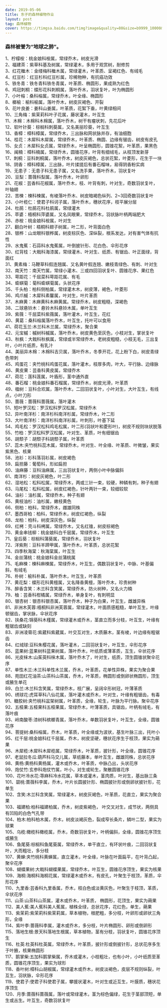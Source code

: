 ```yaml
---
date: 2019-05-06
title: 东子的森林植物作业
layout: post
tag: 森林植物
cover: https://timgsa.baidu.com/timg?image&quality=80&size=b9999_10000&sec=1557136838008&di=e963e69700c64a58e04a1ad666c289bb&imgtype=0&src=http%3A%2F%2Fwww.deyu.ln.cn%2Fimages%2Foaxgc3tbnzqxgltdnbqw66djnzts4y3pnu%2Fstar%2F733_434%2F1381998224151ontnp.jpg
---
```


### 森林被誉为“地球之肺”。

1、柠檬桉：桃金娘科桉属，常绿乔木，树皮光滑  
2、福建茶：紫草科基及树属，常绿灌木，多用于观赏树，耐修剪  
3、红花檵木：金缕梅科檵木属，常绿灌木，叶革质、呈褐红色、有绒毛  
4、红豆杉：红豆杉科红豆杉属，珍稀物种，有抗癌功效  
5、铁冬青：铁冬青科铁冬青属，叶革质、椭圆形，果成熟为红色  
6、鸡冠刺桐：蝶形花科刺桐属，落叶乔木，羽状复叶，叶为椭圆形  
7、小叶榕：桑科榕属，常绿乔木，叶全缘、椭圆形  
8、榔榆：榆科榆属，落叶乔木，树皮灰褐色、开裂  
9、花叶良姜：姜科山姜属，叶革质，花絮下垂，叶黄绿相间  
10、三角梅：紫茉莉科叶子花属，藤状灌木，叶互生  
11、木棉：木棉科木棉属，落叶乔木，树干有瘤状刺，先花后叶  
12、软叶针葵：棕榈科刺葵属，又名美丽珍葵，叶互生  
13、香樟：樟科樟属，常绿乔木，三出脉和网状脉并存，有油细胞  
14、桂花：木犀科木犀属，常绿乔木，叶革质、椭圆、边缘有锯齿，树皮有皮孔  
15、女贞：木犀科女贞属，常绿乔木，叶呈椭圆形，圆锥花絮，叶革质，果黑色  
16、闽楠：樟科楠属，常绿乔木，圆锥花序，叶背有细绒毛，从枝顶发新芽  
17、刺桐：豆科刺桐属，落叶乔木，树皮灰褐色，总状花絮，叶菱形，花生于一块  
18、阴香：樟科樟属，三出脉，叶片揉搓后有番石榴味，易得阴香粉实病  
19、无患子：无患子科无患子属，又名洗手果，落叶乔木，羽状复叶  
20、豆梨：蔷薇科梨属，落叶乔木，叶卵形  
21、花椒：芸香科花椒属，落叶乔木，枝、叶背有刺，叶对生，奇数羽状复叶，叶轴翅  
22、苦楝：楝科楝属，有棱落叶乔木、树皮暗褐色纵列、2~3回奇数羽状复叶  
23、小叶榄仁：使君子科诃子属，落叶乔木，穗状花序，枝平展分层  
24、杜鹃：杜鹃花科杜鹃属，常绿灌木  
25、苹婆：梧桐科萍婆属，又名凤眼果，常绿乔木，羽状脉叶柄两端肥大  
26、赤桉：桃金娘科桉属，叶对生  
27、翻白叶树：梧桐科翅子树属，叶二形，叶背面白色  
28、银桦：山龙眼科银桦属，树皮棕灰色、深纵裂，根系发达，对有害气体有抗性  
29、水鬼蕉：石蒜科水鬼蕉属，叶倒披针形、花白色、伞形花序  
30、红背桂：大戟科海漆属，常绿灌木、叶对生、纸质、有锯齿、叶正面绿，背面红  
31、黄素梅：马鞭草科假连翘属、又名黄叶假连翘、嫩枝青绿色、有刺、叶对生  
32、南天竹：南天竹属，常绿小灌木、三或四回羽状复叶、圆锥花序、果红色  
33、萼距花：千屈菜科萼距花属、有毛  
34、蟛蜞菊：菊科蟛蜞菊属，头状花序  
35、千头柏：柏科侧柏属，常绿灌木木，树皮薄，褐色，叶菱形  
36、鸡爪槭：木犀科素馨属，叶对生，叶片革质  
37、木麻黄：木麻黄科木麻黄属。常绿乔木，树皮粗糙，深褐色  
38、二球悬铃木：悬铃木科悬铃木属，单叶互生  
39、紫薇：千屈菜科紫薇属，落叶灌木，叶互生，花红  
40、黄葛：桑科榕属落叶乔木，叶互生，托叶可以食用  
41、荷花玉兰:木兰科木兰属，常绿乔木，聚合果  
42、元宝槭：槭树科槭属，落叶乔木，树皮黄色至灰色，小枝对生，掌状复叶  
43、秋枫：大戟科秋枫属，常绿或半常绿乔木，老树皮粗糙，小枝无毛，三出复叶，小叶片纸质，有乳汁  
44、美丽异木棉：木棉科吉贝属，落叶乔木，冬季开花，花上粉下白，树皮青绿色带刺  
45、鸡蛋花：夹竹桃科鸡蛋花属，落叶灌木，枝厚多肉，叶大，平行脉、边缘脉  
46、黄皮果：芸香科黄皮属，常绿乔木  
47、荷花：莲科莲属，叶盾形，茎中通外直  
48、番石榴：桃金娘科番石榴属，常绿乔木，树皮光滑，叶革质  
49、楹树：豆科合欢属，落叶乔木，二回羽状复叶，小叶对生，大叶互生，有线点，小叶刀形  
50、蔷薇：蔷薇科蔷薇属，落叶灌木   	
51、短叶罗汉松：罗汉松科罗汉松属，常绿乔木  
52、异叶南洋杉：南洋杉科南洋杉属，常绿乔木，叶二形  
53、大叶南洋杉：南洋杉科南洋衫属，叶刺形，叶基下延  
54、鸡毛松：罗汉松科鸡毛松属，叶二形(羽状叶和菱形叶)，树皮不规则块状脱落  
55、竹柏：罗汉松科罗汉松属，叶对生、革质，叶有细锯齿  
56、胡颓子：胡颓子科胡颓子属，叶革质  
57、蕊木:夹竹桃科蕊木属，常绿乔木，叶对生、叶全缘、叶革质、叶微皱，果实紫黑色、核果  
58、池衫：衫科落羽衫属，树皮褐色  
59、扁担藤：葡萄科，形如扁担  
60、油麻藤：豆科油麻属，三出羽状复叶，两侧小叶中脉偏斜  
61、南洋杉：树皮灰褐色，叶二形  
62、湿地松：松科松属，常绿乔木，两或三针一束，较硬，种鳞有刺，种子有翅  
63、马尾松：松科松属，树皮红褐色，针叶两针一束，较细较软  
64、油衫：油杉属，常绿乔木，种子有翅  
65、黄枝油杉：油杉属，嫩枝黄色  
66、侧柏：柏科，常绿乔木，雌雄同株  
67、墨西哥柏：柏科，常绿乔木，树皮红褐色，纵裂  
68、龙柏：柏科，树皮深灰色，纵裂  
69、红栲：壳斗科栲属，常绿乔木，又名红锥，树皮棕褐色  
70、黄金串钱柳：桃金娘科白千层属，常绿乔木，叶互生  
71、皇后葵：棕榈科蒲葵属，常绿乔木，羽状复叶  
72、洋紫荆：豆科羊蹄甲属，落叶乔木，叶革质，总状花絮  
73、四季秋海棠：秋海棠属，叶互生  
74、金丝蒲桃：桃金娘科金丝蒲桃属  
75、毛麻楝：楝科麻楝属，常绿乔木，叶互生，偶数羽状复叶，中脉、叶基偏斜，有绒毛  
76、朴树：榆科朴属，落叶乔木，叶互生，叶革质  
77、黄花梨：蝶形花科黄檀属，又名降香黄檀，落叶乔木，珍贵树种  
78、醉香含笑：木兰科含笑属，常绿乔木，防火树种，又名火力楠  
79、柚：芸香科柑橘属，常绿乔木，单身复叶，有刺明显  
80、银杏树：银杏科银杏属，落叶乔木，种子为白果，叶互生，雌雄异株  
81、非洲木芙蓉:梧桐科非洲芙蓉属，常绿灌木，叶面质感粗糙，单叶互生，叶缘顿锯齿，掌状脉，伞状花序  
82、扶桑花:锦葵科木槿属，常绿灌木或乔木，茎直立而多分枝，叶互生，叶缘有粗锯齿或缺刻  
83、非洲凌霄花:紫葳科紫葳属，叶交互对生，木质藤木，茎有棱，叶边缘有粗锯齿  
84、红绒球:豆科朱樱花属，落叶灌木，二回羽状复叶，叶互生，伞形花序  
85、蓝果树:蓝果树科蓝果树属，落叶乔木，叶纸质或薄革质，互生，伞状花序  
86、光皮梾木:山茱萸科梾木属，落叶乔木了，叶对生，纸质，顶生圆锥状聚伞花序  
87、单性木兰:木兰科单性木兰属，乔木，叶革质，花单性异株，果实为聚合果  
88、苑田红花油茶:山茶科山茶属，乔木，叶革质，椭圆形或倒卵状椭圆形，顶生或腋生单花  
89、白兰:木兰科含笑属，常绿乔木，枝广展，呈阔伞形树冠，叶薄革质  
90、绣球花:虎耳草科八仙花属，落叶灌木或乔木，叶对生，叶缘有粗锯齿，有毒  
91、糖胶树:夹竹桃科盆架树属，叶革质，全缘，轮生，叶脉为平行脉。聚伞花序  
92、五桠果:五桠果科五桠果属，常绿乔木，叶薄革质，具锯齿，叶柄有绒毛，有落叶痕  
93、岭南酸枣:漆树科槟榔青属，落叶乔木，单数羽状复叶，叶互生，全缘，圆锥花序  
94、菩提树:桑科榕属，乔木，叶革质，叶全缘或为波状，基生叶脉三出，托叶小  
95、红千层:桃金娘科红千层属，乔木，树皮坚硬，穗状花序生于枝顶，果实为蒴果  
96、木犀榄:木犀科木犀榄属，常绿乔木，叶革质，披针形，叶全缘，圆锥花序  
97、老鼠拉冬瓜:葫芦科马交儿属，草纸藤本，单叶互生，雌雄同株，总状花序  
98、黄杨:黄杨科黄杨属，灌木或乔木，叶革质，中脉凸出，头状花序  
99、炮仗竹:玄参科炮仗竹属，叶小，对生或轮生，聚散圆锥花序  
100、花叶冷水花:荨麻科冷水花属，草本或灌木，茎肉质，叶对生，基出脉三条  
101、碧桃:蔷薇科李属，乔木，叶片长圆披针形、椭圆披针形或倒卵状披针形，花单生  
102、含笑:木兰科含笑属，常绿灌木，树皮灰褐色，叶革质，花直立，果实为聚合果  
103、福建柏:柏科福建柏属，乔木，树皮紫褐色， 叶交叉对生，成节状，两侧具有凹陷的白色气孔带           
104、柏木:柏科柏木属，乔木，树皮淡褐灰色，裂成窄长条片，鳞叶二型，果实为球果  
105、乌榄:橄榄科橄榄属，乔木，奇数羽状复叶，叶柄偏斜，全缘，圆锥花序顶生或腋生  
106、鱼尾葵:棕榈科鱼尾葵属，常绿乔木，单干直立，有环状叶痕，二回羽状复叶，大而粗壮，多分枝  
107、黄蝉:夹竹桃科黄蝉属，直立灌木，叶全缘，叶脉在叶面扁平，在叶背凸起，聚伞花序  
108、蝴蝶果树:大戟科蝴蝶果属，常绿乔木，叶互生，圆锥花序顶生，果实为核果  
109、海桐:海桐科海桐花属，常绿灌木或乔木，有皮孔，叶聚生于枝顶，革质，伞形花序  
110、九里香:芸香科九里香属，乔木，枝白色或淡黄灰色，叶聚生于枝顶，革质，伞状花序  
111、山茶:山茶科山茶属，灌木或乔木，叶革质，	椭圆形，花顶生，果实为蒴果  
112、美人蕉:美人蕉科美人蕉属，植株全绿，总状花序，花红色，单生，蒴果  
113、紫茉莉:紫茉莉科紫茉莉属，草本植物，根肥粗，多分枝，叶卵形或卵状三角形，全缘  
114、紫叶李:蔷薇科李属，灌木或乔木，多分枝，叶片椭圆形、卵形或倒卵形  
115、落地生根:景天科落地生根属，草本植物，茎有分枝，羽状复叶，圆锥花序顶生  
116、杜英:杜英科杜英属，常绿乔木，叶革质，披针形或倒披针形，总状花序多生于叶腋，核果椭圆形  
117、鹅掌柴:五加科鹅掌柴属，乔木或灌木，小枝粗壮，也有小叶，小叶纸质至革质，圆锥花序顶生，果实为球形  
118、香叶树:樟科山胡椒属，常绿灌木或乔木，树皮淡褐色，皮层不规则纵裂，叶互生，羽状脉，伞形花序  
119、使君子:使君子科使君子属，攀援状灌木，叶对生或近互生，叶膜质，穗状花序顶生  
120、月季:蔷薇科蔷薇属，落叶或常绿灌木，茎为棕色偏绿，花生于茎部顶短，单生或丛生。叶互生，奇数羽状复叶  
